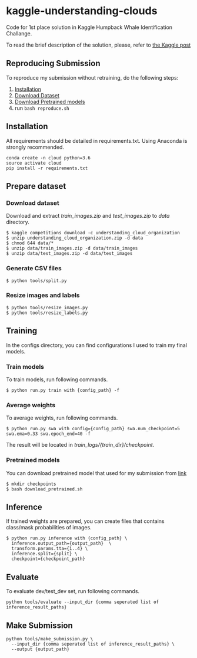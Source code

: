 # kaggle-understanding-clouds
Code for 1st place solution in Kaggle Humpback Whale Identification Challange.

To read the brief description of the solution, please, refer to [the Kaggle post](https://www.kaggle.com/c/understanding_cloud_organization/discussion/118080#latest-678045)

## Reproducing Submission
To reproduce my submission without retraining, do the following steps:
1. [Installation](#installation)
2. [Download Dataset](#download-dataset)
3. [Download Pretrained models](#pretrained-models)
4. run `bash reproduce.sh`

## Installation
All requirements should be detailed in requirements.txt. Using Anaconda is strongly recommended.
```
conda create -n cloud python=3.6
source activate cloud
pip install -r requirements.txt
```

## Prepare dataset
### Download dataset
Download and extract *train_images.zip* and *test_images.zip* to *data* directory.
```
$ kaggle competitions download -c understanding_cloud_organization
$ unzip understanding_cloud_organization.zip -d data
$ chmod 644 data/*
$ unzip data/train_images.zip -d data/train_images
$ unzip data/test_images.zip -d data/test_images
```

### Generate CSV files
```
$ python tools/split.py
```

### Resize images and labels
```
$ python tools/resize_images.py
$ python tools/resize_labels.py
```

## Training
In the configs directory, you can find configurations I used to train my final models.

### Train models
To train models, run following commands.
```
$ python run.py train with {config_path} -f
```

### Average weights
To average weights, run following commands.
```
$ python run.py swa with config={config_path} swa.num_checkpoint=5 swa.ema=0.33 swa.epoch_end=40 -f
```

The result will be located in *train_logs/{train_dir}/checkpoint*.

### Pretrained models
You can download pretrained model that used for my submission from [link](https://www.kaggle.com/pudae81/understandingclouds1stplaceweights)
```
$ mkdir checkpoints
$ bash download_pretrained.sh
```

## Inference
If trained weights are prepared, you can create files that contains class/mask probabilities of images.
```
$ python run.py inference with {config_path} \
  inference.output_path={output_path}  \
  transform.params.tta={1..4} \
  inference.split={split} \
  checkpoint={checkpoint_path}
```

## Evaluate
To evaluate dev/test_dev set, run following commands.
```
python tools/evaluate --input_dir {comma seperated list of inference_result_paths}
```

## Make Submission
```
python tools/make_submission.py \
  --input_dir {comma seperated list of inference_result_paths} \
  --output {output_path}
```
